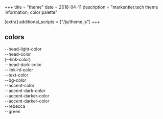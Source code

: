 +++
title = "theme"
date = 2018-04-11
description = "markentier.tech theme information; color palette"

[extra]
additional_scripts = ["/js/theme.js"]
+++

## colors

<div class="theme">
  <div style="background:var(--head-light-color)"><span style="color:var(--bg-color)">--head-light-color</span></div>
  <div style="background:var(--head-color)"><span style="color:var(--bg-color)">--head-color<br/>(--link-color)</span></div>
  <div style="background:var(--head-dark-color)"><span style="color:var(--bg-color)">--head-dark-color</span></div>
  <div style="background:var(--link-hl-color)"><span style="color:var(--bg-color)">--link-hl-color</span></div>
  <div style="background:var(--text-color)"><span style="color:var(--bg-color)">--text-color</span></div>
  <div style="background:var(--bg-color)"><span>--bg-color</span></div>
  <div style="background:var(--accent-color)"><span>--accent-color</span></div>
  <div style="background:var(--accent-dark-color)"><span>--accent-dark-color</span></div>
  <div style="background:var(--accent-darker-color)"><span>--accent-darker-color</span></div>
  <div style="background:var(--accent-darkest-color)"><span>--accent-darker-color</span></div>
  <div style="background:var(--rebecca)"><span style="color:var(--bg-color)">--rebecca</span></div>
  <div style="background:var(--green)"><span style="color:var(--bg-color)">--green</span></div>
</div>

<!--
### specials

<div class="theme">
  <div style="background:var(--transparent)"><span>--transparent</span></div>
</div>
<p></p>
-->
